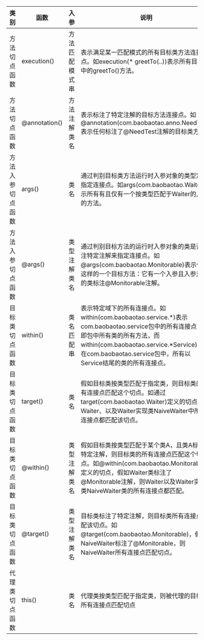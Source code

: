 |类别 |	函数 |	入参 |	说明 |
|------|------|------|------|
|   方法切点函数   |   execution()   |   方法匹配模式串 |   表示满足某一匹配模式的所有目标类方法连接点。如execution(* greetTo(..))表示所有目标类中的greetTo()方法。   |
|   方法切点函数   |    @annotation()  |   方法注解类名  |   表示标注了特定注解的目标方法连接点。如@annotation(com.baobaotao.anno.NeedTest)表示任何标注了@NeedTest注解的目标类方法。   |
|   方法入参切点函数   |   args()   |   类名   |   通过判别目标类方法运行时入参对象的类型定义指定连接点。如args(com.baobaotao.Waiter)表示所有有且仅有一个按类型匹配于Waiter的入参的方法。   |
|   方法入参切点函数   |   @args()   |   类型注解类名   |   通过判别目标方法的运行时入参对象的类是否标注特定注解来指定连接点。如@args(com.baobaotao.Monitorable)表示任何这样的一个目标方法：它有一个入参且入参对象的类标注@Monitorable注解。   |
|   目标类切点函数   |   within()   |   类名匹配串   |   表示特定域下的所有连接点。如within(com.baobaotao.service.*)表示com.baobaotao.service包中的所有连接点，也即包中所有类的所有方法，而within(com.baobaotao.service.*Service)表示在com.baobaotao.service包中，所有以Service结尾的类的所有连接点。   |
|   目标类切点函数   |   target()   |   类名   |   假如目标类按类型匹配于指定类，则目标类的所有连接点匹配这个切点。如通过target(com.baobaotao.Waiter)定义的切点，Waiter、以及Waiter实现类NaiveWaiter中所有连接点都匹配该切点。   |
|   目标类切点函数   |   @within()   |   类型注解类名   |   假如目标类按类型匹配于某个类A，且类A标注了特定注解，则目标类的所有连接点匹配这个切点。如@within(com.baobaotao.Monitorable)定义的切点，假如Waiter类标注了@Monitorable注解，则Waiter以及Waiter实现类NaiveWaiter类的所有连接点都匹配。  |
|   目标类切点函数   |   @target()   |   类型注解类名   |   目标类标注了特定注解，则目标类所有连接点匹配该切点。如@target(com.baobaotao.Monitorable)，假如NaiveWaiter标注了@Monitorable，则NaiveWaiter所有连接点匹配切点。   |
|   代理类切点函数   |   this()   |   类名   |   代理类按类型匹配于指定类，则被代理的目标类所有连接点匹配切点   |